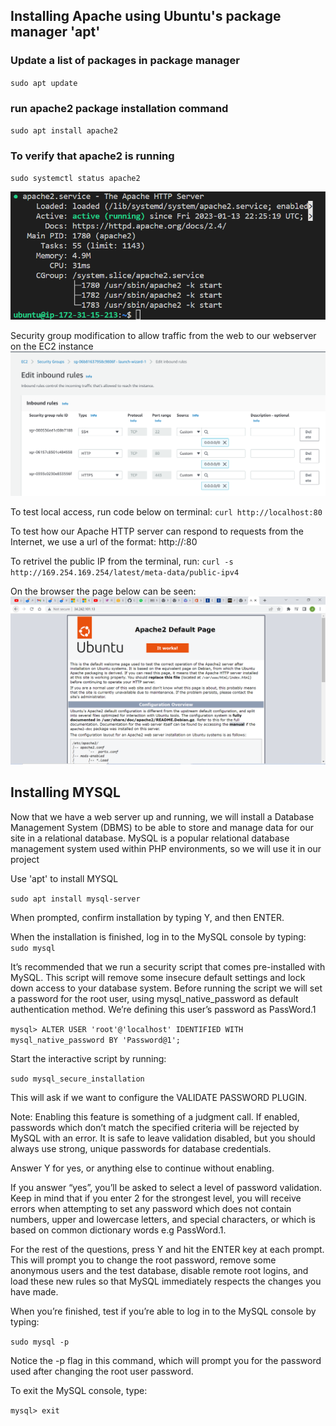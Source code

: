 ## Installing Apache using Ubuntu's package manager 'apt'
### Update a list of packages in package manager
`sudo apt update`
### run apache2 package installation command
`sudo apt install apache2`

### To verify that apache2 is running
`sudo systemctl status apache2`

![Running Apache2](./images/image1.png)

Security group modification to allow traffic from the web to our webserver on the EC2 instance
![security-group](./images/security-groups-modification.PNG)

To test local access, run code below on terminal:
`curl http://localhost:80`

To test how our Apache HTTP server can respond to requests from the Internet, we use a url of the format: 
http://<Public-IP-Address>:80

To retrivel the public IP from the terminal, run:
`curl -s http://169.254.169.254/latest/meta-data/public-ipv4`


On the browser the page below can be seen:
![Apache2 Index Page](./images/apache2-page.PNG)

## Installing MYSQL
Now that we have a web server up and running, we will install a Database Management System (DBMS) to be able to store and manage data for our site in a relational database. MySQL is a popular relational database management system used within PHP environments, so we will use it in our project

Use 'apt' to install MYSQL

`sudo apt install mysql-server`

When prompted, confirm installation by typing Y, and then ENTER.

When the installation is finished, log in to the MySQL console by typing:
`sudo mysql`

It’s recommended that we run a security script that comes pre-installed with MySQL. This script will remove some insecure default settings and lock down access to your database system. Before running the script we will set a password for the root user, using mysql_native_password as default authentication method. We’re defining this user’s password as PassWord.1

`mysql> ALTER USER 'root'@'localhost' IDENTIFIED WITH mysql_native_password BY 'Password@1';`

Start the interactive script by running:

`sudo mysql_secure_installation`

This will ask if we want to configure the VALIDATE PASSWORD PLUGIN.

Note: Enabling this feature is something of a judgment call. If enabled, passwords which don’t match the specified criteria will be rejected by MySQL with an error. It is safe to leave validation disabled, but you should always use strong, unique passwords for database credentials.

Answer Y for yes, or anything else to continue without enabling.

If you answer “yes”, you’ll be asked to select a level of password validation. Keep in mind that if you enter 2 for the strongest level, you will receive errors when attempting to set any password which does not contain numbers, upper and lowercase letters, and special characters, or which is based on common dictionary words e.g PassWord.1.

For the rest of the questions, press Y and hit the ENTER key at each prompt. This will prompt you to change the root password, remove some anonymous users and the test database, disable remote root logins, and load these new rules so that MySQL immediately respects the changes you have made.

When you’re finished, test if you’re able to log in to the MySQL console by typing:

`sudo mysql -p`

Notice the -p flag in this command, which will prompt you for the password used after changing the root user password.

To exit the MySQL console, type:

`mysql> exit`






